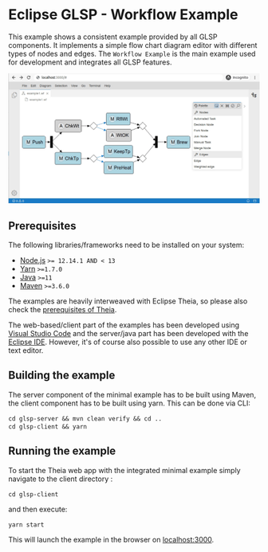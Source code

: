 # Eclipse GLSP - Workflow Example

This example shows a consistent example provided by all GLSP components.
It implements a simple flow chart diagram editor with different types of nodes and edges.
The `Workflow Example` is the main example used for development and integrates all GLSP features.

![GLSP Workflow Example animated](../documentation/workflow-example-animated.gif)

## Prerequisites

The following libraries/frameworks need to be installed on your system:

-   [Node.js](https://nodejs.org/en/) `>= 12.14.1 AND < 13`
-   [Yarn](https://classic.yarnpkg.com/en/docs/install#debian-stable) `>=1.7.0`
-   [Java](https://www.oracle.com/java/technologies/javase-jdk11-downloads.html) `>=11`
-   [Maven](https://maven.apache.org/) `>=3.6.0`

The examples are heavily interweaved with Eclipse Theia, so please also check the [prerequisites of Theia](https://github.com/eclipse-theia/theia/blob/master/doc/Developing.md#prerequisites).

The web-based/client part of the examples has been developed using [Visual Studio Code](https://code.visualstudio.com/) and the server/java part has been developed with the [Eclipse IDE](https://www.eclipse.org/ide/). However, it's of course also possible to use any other IDE or text editor.

## Building the example

The server component of the minimal example has to be built using Maven, the client component has to be built using yarn. This can be done via CLI:

    cd glsp-server && mvn clean verify && cd ..
    cd glsp-client && yarn

## Running the example

To start the Theia web app with the integrated minimal example simply navigate to
the client directory :

    cd glsp-client

and then execute:

    yarn start

This will launch the example in the browser on [localhost:3000](http://localhost:3000).
